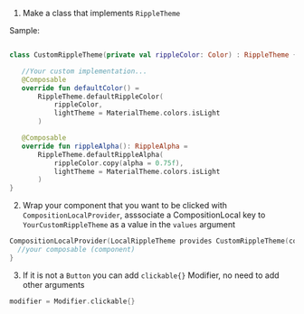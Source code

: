 1. Make a class that implements `RippleTheme`

Sample: 
 ```kotlin
 
 class CustomRippleTheme(private val rippleColor: Color) : RippleTheme {

    //Your custom implementation...
    @Composable
    override fun defaultColor() =
        RippleTheme.defaultRippleColor(
            rippleColor,
            lightTheme = MaterialTheme.colors.isLight
        )

    @Composable
    override fun rippleAlpha(): RippleAlpha =
        RippleTheme.defaultRippleAlpha(
            rippleColor.copy(alpha = 0.75f),
            lightTheme = MaterialTheme.colors.isLight
        )
}

 ```

2. Wrap your component that you want to be clicked with `CompositionLocalProvider`, asssociate a CompositionLocal key to `YourCustomRippleTheme` as a value in the `values` argument

```kotlin
CompositionLocalProvider(LocalRippleTheme provides CustomRippleTheme(color: DesiredColor){
  //your composable (component)
}

```


3. If it is not a `Button` you can add `clickable{}` Modifier, no need to add other arguments

```kotlin
modifier = Modifier.clickable{}
```
